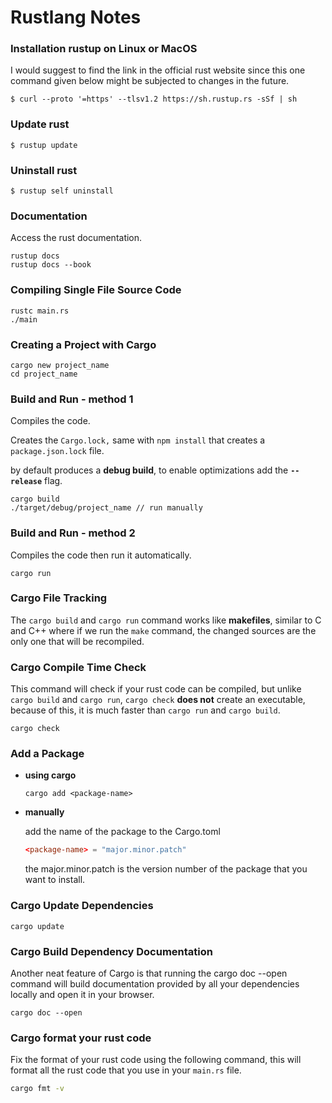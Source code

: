 # Rustlang Notes

### **Installation rustup on Linux or MacOS**

I would suggest to find the link in the official rust website since this one command given below might be subjected to changes in the future.

```
$ curl --proto '=https' --tlsv1.2 https://sh.rustup.rs -sSf | sh
```

### **Update rust**
```
$ rustup update
```

### **Uninstall rust**
```
$ rustup self uninstall
```

### **Documentation**

Access the rust documentation.

```
rustup docs
rustup docs --book
```

### **Compiling Single File Source Code**
```
rustc main.rs
./main
```

### **Creating a Project with Cargo**
```
cargo new project_name
cd project_name
```

### **Build and Run - method 1**

Compiles the code.

Creates the `Cargo.lock,` same with `npm install` that creates a `package.json.lock` file.

by default produces a **debug build**, to enable
optimizations add the **`--release`** flag.

```
cargo build
./target/debug/project_name // run manually
```

### **Build and Run - method 2**

Compiles the code then run it automatically.

```
cargo run
```

### **Cargo File Tracking**

The `cargo build` and `cargo run` command works
like **makefiles**, similar to C and C++ where
if we run the `make` command, the changed sources
are the only one that will be recompiled.

### **Cargo Compile Time Check**

This command will check if your rust code can be
compiled, but unlike `cargo build` and `cargo run`,
`cargo check` **does not** create an executable, because
of this, it is much faster than `cargo run` and
`cargo build`.

```
cargo check
```

### **Add a Package**

- **using cargo**

    ```
    cargo add <package-name>
    ```

- **manually**

    add the name of the package to the Cargo.toml

    ```toml
    <package-name> = "major.minor.patch"
    ```

    the major.minor.patch is the version number of the package that you want to install.


### **Cargo Update Dependencies**

```shell
cargo update
```

### **Cargo Build Dependency Documentation**

Another neat feature of Cargo is that running the cargo doc --open command will build documentation provided by all your dependencies locally and open it in your browser.

```shell
cargo doc --open
```

### **Cargo format your rust code**

Fix the format of your rust code using the following command, this will format all the rust code that you use in your `main.rs` file.

```bash
cargo fmt -v
```